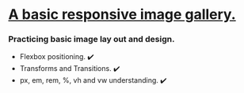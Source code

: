 <h1><ins>A basic responsive image gallery. </ins></h1>

<h3>Practicing basic image lay out and design. </h3>

<ul> 
  <li> Flexbox positioning. ✔️ </li>
  <li> Transforms and Transitions. ✔️ </li>
  <li> px, em, rem, %, vh and vw understanding. ✔️ </li>
</ul>
